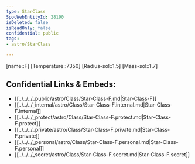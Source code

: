 ```yaml
---
type: StarClass
SpocWebEntityId: 28190
isDeleted: false
isReadOnly: false
confidential: public
tags:
- astro/StarClass

---
```

[name::F]
[Temperature::7350]
[Radius-sol::1.5]
[Mass-sol::1.7]




## Confidential Links & Embeds: 
- [[../../../_public/astro/Class/Star-Class-F.md|Star-Class-F]] 
- [[../../../_internal/astro/Class/Star-Class-F.internal.md|Star-Class-F.internal]] 
- [[../../../_protect/astro/Class/Star-Class-F.protect.md|Star-Class-F.protect]] 
- [[../../../_private/astro/Class/Star-Class-F.private.md|Star-Class-F.private]] 
- [[../../../_personal/astro/Class/Star-Class-F.personal.md|Star-Class-F.personal]] 
- [[../../../_secret/astro/Class/Star-Class-F.secret.md|Star-Class-F.secret]]


